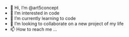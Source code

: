 - 👋 Hi, I’m @art5concept
- 👀 I’m interested in code
- 🌱 I’m currently learning to code
- 💞️ I’m looking to collaborate on a new project of my life
- 📫 How to reach me ...

<!---
art5concept/art5concept is a ✨ special ✨ repository because its `README.md` (this file) appears on your GitHub profile.
You can click the Preview link to take a look at your changes.
--->

